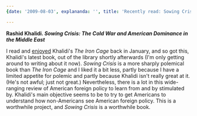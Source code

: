 ```yaml
---
{date: '2009-08-03', explananda: '', title: 'Recently read: Sowing Crisis', tags: book_reviews}

---
```

<strong>Rashid Khalidi. <em>Sowing Crisis: The Cold War and American Dominance in the Middle East</em></strong>

I read and <a href="http://www.explananda.com/?p=2743">enjoyed</a> Khalidi's <em>The Iron Cage</em> back in January, and so got this, Khalidi's latest book, out of the library shortly afterwards (I'm only getting around to writing about it now).  <em>Sowing Crisis</em> is a more sharply polemical book than <em>The Iron Cage</em> and I liked it a bit less, partly because I have a limited appetite for polemic and partly because Khalidi isn't really great at it.  (He's not awful; just not great.)  Nevertheless, there is a lot in this wide-ranging review of American foreign policy to learn from and by stimulated by.  Khalidi's main objective seems to be to try to get Americans to understand how non-Americans see American foreign policy.  This is a worthwhile project, and <em>Sowing Crisis</em> is a worthwhile book.
